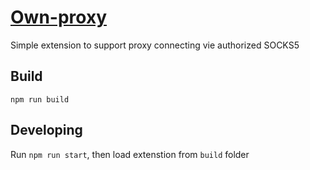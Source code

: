 # [Own-proxy](https://addons.mozilla.org/en-US/firefox/addon/own-proxy/)

Simple extension to support proxy connecting vie authorized SOCKS5

## Build

`npm run build`

## Developing

Run `npm run start`, then load extenstion from `build` folder
